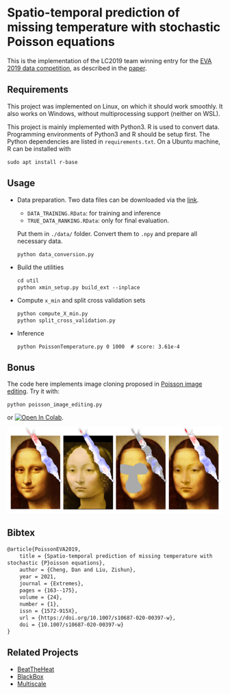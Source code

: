 # Spatio-temporal prediction of missing temperature with stochastic Poisson equations

This is the implementation of the LC2019 team winning entry for the [EVA 2019 data competition](https://web.math.pmf.unizg.hr/eva2019/competitions-1/data-challenge), as described in the [paper](https://doi.org/10.1007/s10687-020-00397-w).


## Requirements
This project was implemented on Linux, on which it should work smoothly.
It also works on Windows, without multiprocessing support (neither on WSL).

This project is mainly implemented with Python3. R is used to convert data. Programming environments of Python3 and R should be setup first. The Python dependencies are listed in ```requirements.txt```. On a Ubuntu machine, R can be installed with
```
sudo apt install r-base
```

## Usage
* Data preparation.
Two data files can be downloaded via the [link](https://github.com/BlackBox-EVA2019/BlackBox/blob/83d63fc3880d0835a776b2ddbf2f4a2369d17957/DATA_FILES.txt).
    * ```DATA_TRAINING.RData```: for training and inference
    * ```TRUE_DATA_RANKING.RData```: only for final evaluation. 

    Put them in ```./data/``` folder.
Convert them to ```.npy``` and prepare all necessary data.
    ```
    python data_conversion.py
    ```

* Build the utilities
    ```
    cd util
    python xmin_setup.py build_ext --inplace
    ```
* Compute ```x_min``` and split cross validation sets
    ```
    python compute_X_min.py
    python split_cross_validation.py
    ```
* Inference
    ```
    python PoissonTemperature.py 0 1000  # score: 3.61e-4
    ```

## Bonus
The code here implements image cloning proposed in [Poisson image editing](https://doi.org/10.1145/882262.882269). Try it with:
```
python poisson_image_editing.py
```
or [![Open In Colab](https://colab.research.google.com/assets/colab-badge.svg)](https://colab.research.google.com/github/zishun/Poisson-EVA2019/blob/main/Poisson_image_editing.ipynb).


<img src="https://github.com/zishun/Poisson-EVA2019/raw/main/data/pie/pie_result.png" width="800"/>

## Bibtex
```
@article{PoissonEVA2019,
    title = {Spatio-temporal prediction of missing temperature with stochastic {P}oisson equations},
    author = {Cheng, Dan and Liu, Zishun},
    year = 2021,
    journal = {Extremes},
    pages = {163--175},
    volume = {24},
    number = {1},
    issn = {1572-915X},
    url = {https://doi.org/10.1007/s10687-020-00397-w},
    doi = {10.1007/s10687-020-00397-w}
}
```

## Related Projects
* [BeatTheHeat](https://github.com/dcastrocamilo/EVAChallenge2019)
* [BlackBox](https://github.com/BlackBox-EVA2019/BlackBox)
* [Multiscale](https://github.com/Joonpyo-Kim/QFM)
